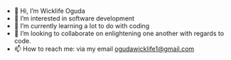 - 👋 Hi, I’m Wicklife Oguda
- 👀 I’m interested in software development
- 🌱 I’m currently learning a lot to do with coding
- 💞️ I’m looking to collaborate on enlightening one another with regards to code.
- 📫 How to reach me: via my email ogudawicklife1@gmail.com

<!---
WicklifeOguda/WicklifeOguda is a ✨ special ✨ repository because its `README.md` (this file) appears on your GitHub profile.
You can click the Preview link to take a look at your changes.
--->
